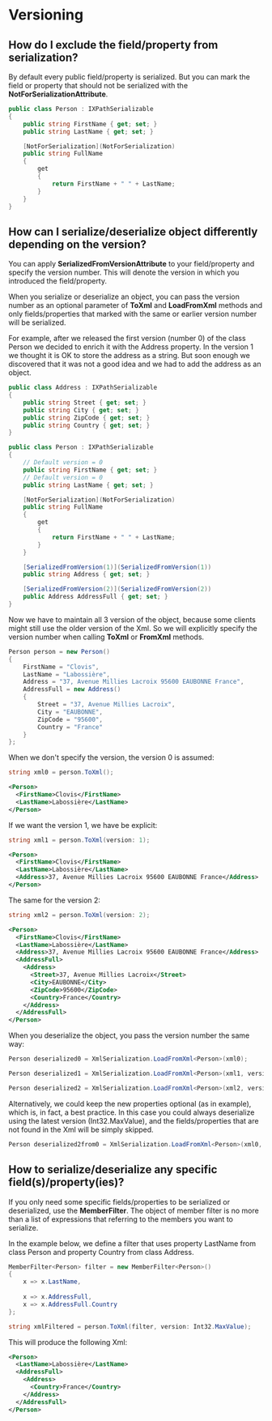 # Versioning

## How do I exclude the field/property from serialization?

By default every public field/property is serialized. But you can mark the field or property that should not be serialized with the **NotForSerializationAttribute**.

```csharp
public class Person : IXPathSerializable
{
	public string FirstName { get; set; }
	public string LastName { get; set; }

	[NotForSerialization](NotForSerialization)
	public string FullName
	{
		get
		{
			return FirstName + " " + LastName;
		}
	}
}
```

## How can I serialize/deserialize object differently depending on the version?

You can apply **SerializedFromVersionAttribute** to your field/property and specify the version number. This will denote the version in which you introduced the field/property.

When you serialize or deserialize an object, you can pass the version number as an optional parameter of **ToXml** and **LoadFromXml** methods and only fields/properties that marked with the same or earlier version number will be serialized.

For example, after we released the first version (number 0) of the class Person we decided to enrich it with the Address property. In the version 1 we thought it is OK to store the address as a string. But soon enough we discovered that it was not a good idea and we had to add the address as an object.

```csharp
public class Address : IXPathSerializable
{
	public string Street { get; set; }
	public string City { get; set; }
	public string ZipCode { get; set; }
	public string Country { get; set; }
}

public class Person : IXPathSerializable
{
	// Default version = 0
	public string FirstName { get; set; }
	// Default version = 0
	public string LastName { get; set; }

	[NotForSerialization](NotForSerialization)
	public string FullName
	{
		get
		{
			return FirstName + " " + LastName;
		}
	}

	[SerializedFromVersion(1)](SerializedFromVersion(1))
	public string Address { get; set; }

	[SerializedFromVersion(2)](SerializedFromVersion(2))
	public Address AddressFull { get; set; }
}
```

Now we have to maintain all 3 version of the object, because some clients might still use the older version of the Xml. So we will explicitly specify the version number when calling **ToXml** or **FromXml** methods.

```csharp
Person person = new Person()
{
	FirstName = "Clovis",
	LastName = "Labossière",
	Address = "37, Avenue Millies Lacroix 95600 EAUBONNE France",
	AddressFull = new Address()
	{
		Street = "37, Avenue Millies Lacroix",
		City = "EAUBONNE",
		ZipCode = "95600",
		Country = "France"					
	}
};
```

When we don't specify the version, the version 0 is assumed:

```csharp
string xml0 = person.ToXml();
```

```xml
<Person>
  <FirstName>Clovis</FirstName>
  <LastName>Labossière</LastName>
</Person>
```

If we want the version 1, we have be explicit:

```csharp
string xml1 = person.ToXml(version: 1);
```

```xml
<Person>
  <FirstName>Clovis</FirstName>
  <LastName>Labossière</LastName>
  <Address>37, Avenue Millies Lacroix 95600 EAUBONNE France</Address>
</Person>
```

The same for the version 2:

```csharp
string xml2 = person.ToXml(version: 2);
```

```xml
<Person>
  <FirstName>Clovis</FirstName>
  <LastName>Labossière</LastName>
  <Address>37, Avenue Millies Lacroix 95600 EAUBONNE France</Address>
  <AddressFull>
    <Address>
      <Street>37, Avenue Millies Lacroix</Street>
      <City>EAUBONNE</City>
      <ZipCode>95600</ZipCode>
      <Country>France</Country>
    </Address>
  </AddressFull>
</Person>
```

When you deserialize the object, you pass the version number the same way:

```csharp
Person deserialized0 = XmlSerialization.LoadFromXml<Person>(xml0);

Person deserialized1 = XmlSerialization.LoadFromXml<Person>(xml1, version: 1);

Person deserialized2 = XmlSerialization.LoadFromXml<Person>(xml2, version: 2);
```

Alternatively, we could keep the new properties optional (as in example), which is, in fact, a best practice. In this case you could always deserialize using the latest version (Int32.MaxValue), and the fields/properties that are not found in the Xml will be simply skipped.

```csharp
Person deserialized2from0 = XmlSerialization.LoadFromXml<Person>(xml0, version: Int32.MaxValue);
```

## How to serialize/deserialize any specific field(s)/property(ies)?

If you only need some specific fields/properties to be serialized or deserialized, use the **MemberFilter**. The object of member filter is no more than a list of expressions that referring to the members you want to serialize.

In the example below, we define a filter that uses property LastName from class Person and property Country from class Address.

```csharp
MemberFilter<Person> filter = new MemberFilter<Person>()
{
	x => x.LastName,
				
	x => x.AddressFull,
	x => x.AddressFull.Country
};

string xmlFiltered = person.ToXml(filter, version: Int32.MaxValue);
```

This will produce the following Xml:

```xml
<Person>
  <LastName>Labossière</LastName>
  <AddressFull>
    <Address>
      <Country>France</Country>
    </Address>
  </AddressFull>
</Person>
```